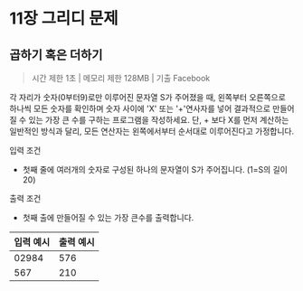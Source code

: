 # 11장 그리디 문제

## 곱하기 혹은 더하기


 > 시간 제한 1초 | 메모리 제한 128MB | 기출 Facebook 
 

각 자리가 숫자(0부터9)로만 이루어진 문자열 S가 주어졌을 때, 왼쪽부터 오른쪽으로 하나씩 모든 숫자를 확인하며 숫자 사이에 'X' 또는 '+'연사자를 넣어 결과적으로
만들어질 수 있는 가장 큰 수를 구하는 프로그램을 작성하세요.
단, + 보다 X를 먼저 계산하는 일반적인 방식과 달리, 모든 연산자는 왼쪽에서부터 순서대로 이루어진다고 가정합니다.

입력 조건 
   - 첫째 줄에 여러개의 숫자로 구성된 하나의 문자열이 S가 주어집니다. (1=S의 길이 20)
 
 출력 조건
   - 첫째 출에 만들어질 수 있는 가장 큰수를 출력합니다.
  
  
  | 입력 예시 | 출력 예시 |
| ----------|-----------|
|02984 |   576   |
|567     |   210 |


 
